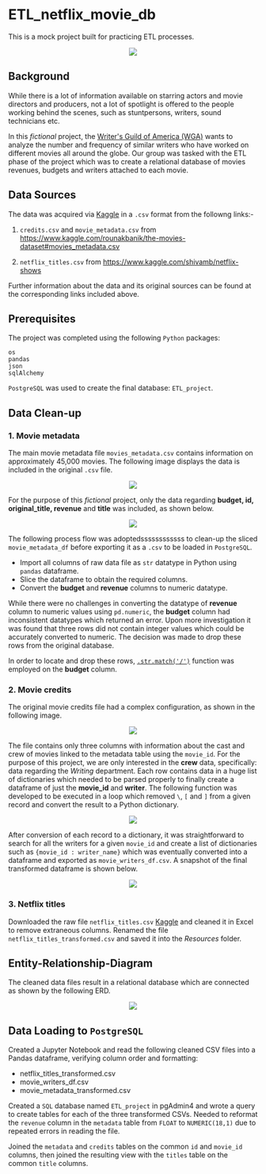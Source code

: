 # ETL_netflix_movie_db
This is a mock project built for practicing ETL processes.

<p align="center">
  <img src="Images/etl_image.jpg">
</p>

## Background
While there is a lot of information available on starring actors and movie directors and producers, not a lot of spotlight is offered to the people working behind the scenes, such as stuntpersons, writers, sound technicians etc. 

In this _fictional_ project, the [Writer's Guild of America (WGA)](https://www.wga.org/) wants to analyze the number and frequency of similar writers who have worked on different movies all around the globe. Our group was tasked with the ETL phase of the project which was to create a relational database of movies revenues, budgets and writers attached to each movie.

## Data Sources
The data was acquired via [Kaggle](https://www.kaggle.com/) in a `.csv` format from the followng links:-

1. `credits.csv` and `movie_metadata.csv` from <https://www.kaggle.com/rounakbanik/the-movies-dataset#movies_metadata.csv>

2. `netflix_titles.csv` from <https://www.kaggle.com/shivamb/netflix-shows>

Further information about the data and its original sources can be found at the corresponding links included above.

## Prerequisites
The project was completed using the following `Python` packages:
```
os
pandas
json
sqlAlchemy
```
`PostgreSQL` was used to create the final database: `ETL_project`.

## Data Clean-up

### 1. Movie metadata
The main movie metadata file `movies_metadata.csv` contains information on approximately 45,000 movies. The following image displays the data is included in the original `.csv` file. 
<p align="center">
  <img src="Images/movie_metadata_data.png">
</p>

For the purpose of this _fictional_ project, only the data regarding **budget, id, original_title, revenue** and **title** was included, as shown below.
<p align="center">
  <img src="Images/movie_metadata_sliced.png">
</p>

The following process flow was adoptedssssssssssss to clean-up the sliced `movie_metadata_df` before exporting it as a `.csv` to be loaded in `PostgreSQL`.

* Import all columns of raw data file as `str` datatype in Python using `pandas` dataframe.  
* Slice the dataframe to obtain the required columns.
* Convert the **budget** and **revenue** columns to numeric datatype.

While there were no challenges in converting the datatype of **revenue** column to numeric values using `pd.numeric`, the **budget** column had inconsistent datatypes which returned an error. Upon more investigation it was found that three rows did not contain integer values which could be accurately converted to numeric. The decision was made to drop these rows from the original database.
   
In order to locate and drop these rows, [`.str.match('/')`](https://pandas.pydata.org/pandas-docs/stable/reference/api/pandas.Series.str.match.html) function was employed on the **budget** column.

### 2. Movie credits
The original movie credits file had a complex configuration, as shown in the following image.

<p align="center">
  <img src="Images/credits_data.png">
</p>

The file contains only three columns with information about the cast and crew of movies linked to the metadata table using the `movie_id`. For the purpose of this project, we are only interested in the **crew** data, specifically: data regarding the _Writing_ department. Each row contains data in a huge list of dictionaries which needed to be parsed properly to finally create a dataframe of just the **movie_id** and **writer**. The following function was developed to be executed in a loop which removed `\`, `[` and `]` from a given record and convert the result to a Python dictionary.

<p align="center">
  <img src="Images/dictify_image.png">
</p>

After conversion of each record to a dictionary, it was straightforward to search for all the writers for a given `movie_id` and create a list of dictionaries such as `{movie_id : writer_name}` which was eventually converted into a dataframe and exported as `movie_writers_df.csv`. A snapshot of the final transformed dataframe is shown below.

<p align="center">
  <img src="Images/movie_writers_df_image.png">
</p>

### 3. Netflix titles

Downloaded the raw file `netflix_titles.csv` [Kaggle](https://www.kaggle.com/shivamb/netflix-shows) and cleaned it in Excel to remove extraneous columns. Renamed the file `netflix_titles_transformed.csv` and saved it into the _Resources_ folder.

## Entity-Relationship-Diagram
The cleaned data files result in a relational database which are connected as shown by the following ERD.

<p align="center">
  <img src="Images/netflix_ERD.png">
</p>

## Data Loading to `PostgreSQL`

Created a Jupyter Notebook and read the following cleaned CSV files into a Pandas dataframe, verifying column order and formatting:
* netflix_titles_transformed.csv
* movie_writers_df.csv
* movie_metadata_transformed.csv

Created a `SQL` database named `ETL_project` in pgAdmin4 and wrote a query to create tables for each of the three transformed CSVs. Needed to reformat the `revenue` column in the `metadata` table from `FLOAT` to `NUMERIC(18,1)` due to repeated errors in reading the file.

Joined the `metadata` and `credits` tables on the common `id` and `movie_id` columns, then joined the resulting view with the `titles` table on the common `title` columns.
